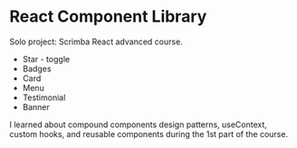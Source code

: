 # React Component Library

Solo project: Scrimba React advanced course. 

- Star - toggle
- Badges
- Card
- Menu
- Testimonial
- Banner

I learned about compound components design patterns, useContext, custom hooks, and reusable components during the 1st part of the course. 
